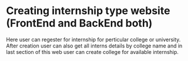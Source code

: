 # Creating internship type website (FrontEnd and BackEnd both)
Here user can regester for internship for perticular college or university. After creation user can also get all interns details by college name and in last section of this web user can create college for available internship.